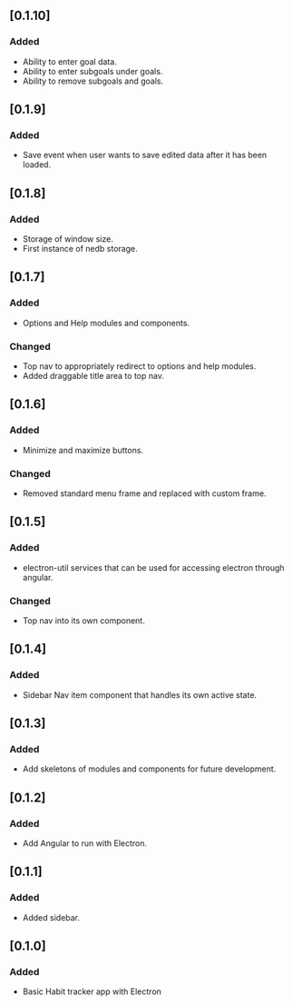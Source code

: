 ## [0.1.10]
### Added
- Ability to enter goal data.
- Ability to enter subgoals under goals.
- Ability to remove subgoals and goals.

## [0.1.9]
### Added
- Save event when user wants to save edited data after it has been loaded.

## [0.1.8]
### Added
- Storage of window size.
- First instance of nedb storage.

## [0.1.7]
### Added
- Options and Help modules and components.

### Changed
- Top nav to appropriately redirect to options and help modules.
- Added draggable title area to top nav.

## [0.1.6]
### Added
- Minimize and maximize buttons.

### Changed
- Removed standard menu frame and replaced with custom frame.

## [0.1.5]
### Added
- electron-util services that can be used for accessing electron through angular.

### Changed
- Top nav into its own component.

## [0.1.4]
### Added
- Sidebar Nav item component that handles its own active state.

## [0.1.3]
### Added
- Add skeletons of modules and components for future development.

## [0.1.2]

### Added
- Add Angular to run with Electron.

## [0.1.1]

### Added
- Added sidebar.

## [0.1.0]

### Added
- Basic Habit tracker app with Electron